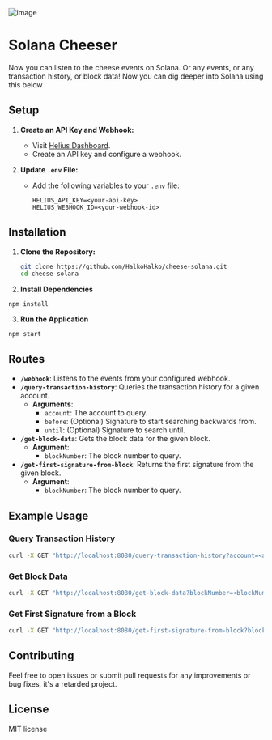 ![image](https://github.com/user-attachments/assets/5670bb6c-409a-479d-aea3-955a6b5ad1c2)

# Solana Cheeser

Now you can listen to the cheese events on Solana.
Or any events, or any transaction history, or block data!
Now you can dig deeper into Solana using this below

## Setup

1. **Create an API Key and Webhook:**
   - Visit [Helius Dashboard](https://dashboard.helius.dev/).
   - Create an API key and configure a webhook.

2. **Update `.env` File:**
   - Add the following variables to your `.env` file:
     ```properties
     HELIUS_API_KEY=<your-api-key>
     HELIUS_WEBHOOK_ID=<your-webhook-id>
     ```

## Installation

1. **Clone the Repository:**
   ```sh
   git clone https://github.com/HalkoHalko/cheese-solana.git
   cd cheese-solana
   ```

2. **Install Dependencies**
```
npm install
```

3. **Run the Application**
```
npm start
```

## Routes

- **`/webhook`**: Listens to the events from your configured webhook.
- **`/query-transaction-history`**: Queries the transaction history for a given account.
  - **Arguments**:
    - `account`: The account to query.
    - `before`: (Optional) Signature to start searching backwards from.
    - `until`: (Optional) Signature to search until.
- **`/get-block-data`**: Gets the block data for the given block.
  - **Argument**:
    - `blockNumber`: The block number to query.
- **`/get-first-signature-from-block`**: Returns the first signature from the given block.
  - **Argument**:
    - `blockNumber`: The block number to query.

## Example Usage

### Query Transaction History

```sh
curl -X GET "http://localhost:8080/query-transaction-history?account=<account>&before=<signature>&until=<signature>"
```

### Get Block Data

```sh
curl -X GET "http://localhost:8080/get-block-data?blockNumber=<blockNumber>"
```

### Get First Signature from a Block

```sh
curl -X GET "http://localhost:8080/get-first-signature-from-block?blockNumber=<blockNumber>"
```
## Contributing

Feel free to open issues or submit pull requests for any improvements or bug fixes, it's a retarded project.

## License

MIT license

